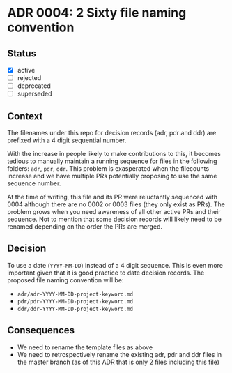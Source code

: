 # ADR 0004: 2 Sixty file naming convention 

## Status

- [x] active
- [ ] rejected
- [ ] deprecated
- [ ] superseded

## Context

The filenames under this repo for decision records (adr, pdr and ddr) are prefixed with a 4 digit sequential number. 

With the increase in people likely to make contributions to this, it becomes tedious to manually maintain a running sequence for files in the following folders: `adr`, `pdr`, `ddr`. This problem is exasperated when the filecounts increase and we have multiple PRs potentially proposing to use the same sequence number.

At the time of writing, this file and its PR were reluctantly sequenced with 0004 although there are no 0002 or 0003 files (they only exist as PRs). The problem grows when you need awareness of all other active PRs and their sequence. Not to mention that some decision records will likely need to be renamed depending on the order the PRs are merged. 

## Decision

To use a date (`YYYY-MM-DD`) instead of a 4 digit sequence. This is even more important given that it is good practice to date decision records. The proposed file naming convention will be:

- `adr/adr-YYYY-MM-DD-project-keyword.md`
- `pdr/pdr-YYYY-MM-DD-project-keyword.md`
- `ddr/ddr-YYYY-MM-DD-project-keyword.md`

## Consequences

- We need to rename the template files as above
- We need to retrospectively rename the existing adr, pdr and ddr files in the master branch (as of this ADR that is only 2 files including this file)

